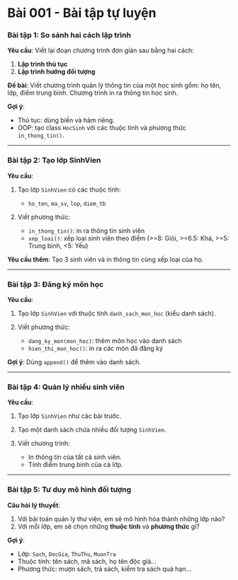 # Bài 001 - Bài tập tự luyện

###  **Bài tập 1: So sánh hai cách lập trình**

**Yêu cầu**:
Viết lại đoạn chương trình đơn giản sau bằng hai cách:

1. **Lập trình thủ tục**
2. **Lập trình hướng đối tượng**

**Đề bài**: Viết chương trình quản lý thông tin của một học sinh gồm: họ tên, lớp, điểm trung bình. Chương trình in ra thông tin học sinh.

**Gợi ý**:

* Thủ tục: dùng biến và hàm riêng.
* OOP: tạo class `HocSinh` với các thuộc tính và phương thức `in_thong_tin()`.

---

###  **Bài tập 2: Tạo lớp SinhVien**

**Yêu cầu**:

1. Tạo lớp `SinhVien` có các thuộc tính:

   * `ho_ten`, `ma_sv`, `lop`, `diem_tb`
2. Viết phương thức:

   * `in_thong_tin()`: in ra thông tin sinh viên
   * `xep_loai()`: xếp loại sinh viên theo điểm (>=8: Giỏi, >=6.5: Khá, >=5: Trung bình, <5: Yếu)

**Yêu cầu thêm**: Tạo 3 sinh viên và in thông tin cùng xếp loại của họ.

---

###  **Bài tập 3: Đăng ký môn học**

**Yêu cầu**:

1. Tạo lớp `SinhVien` với thuộc tính `danh_sach_mon_hoc` (kiểu danh sách).
2. Viết phương thức:

   * `dang_ky_mon(mon_hoc)`: thêm môn học vào danh sách
   * `hien_thi_mon_hoc()`: in ra các môn đã đăng ký

**Gợi ý**: Dùng `append()` để thêm vào danh sách.

---

###  **Bài tập 4: Quản lý nhiều sinh viên**

**Yêu cầu**:

1. Tạo lớp `SinhVien` như các bài trước.
2. Tạo một danh sách chứa nhiều đối tượng `SinhVien`.
3. Viết chương trình:

   * In thông tin của tất cả sinh viên.
   * Tính điểm trung bình của cả lớp.

---

###  **Bài tập 5: Tư duy mô hình đối tượng**

**Câu hỏi lý thuyết**:

1. Với bài toán quản lý thư viện, em sẽ mô hình hóa thành những lớp nào?
2. Với mỗi lớp, em sẽ chọn những **thuộc tính** và **phương thức** gì?

**Gợi ý**:

* Lớp: `Sach`, `DocGia`, `ThuThu`, `MuonTra`
* Thuộc tính: tên sách, mã sách, họ tên độc giả...
* Phương thức: mượn sách, trả sách, kiểm tra sách quá hạn...

